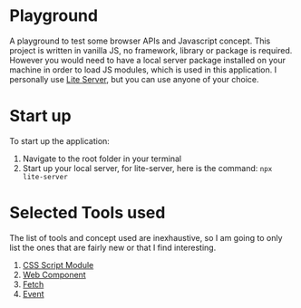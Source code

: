 # Playground
A playground to test some browser APIs and Javascript concept. This project is written in vanilla JS, no framework, library or package is required. However you would need to have a local server package installed on your machine in order to load JS modules, which is used in this application. I personally use [Lite Server](https://www.npmjs.com/package/lite-server), but you can use anyone of your choice.

# Start up
To start up the application:
1. Navigate to the root folder in your terminal
2. Start up your local server, for lite-server, here is the command: `npx lite-server`

# Selected Tools used
The list of tools and concept used are inexhaustive, so I am going to only list the ones that are fairly new or that I find interesting.
1. [CSS Script Module](https://web.dev/css-module-scripts/)
2. [Web Component](https://developer.mozilla.org/en-US/docs/Web/Web_Components)
3. [Fetch](https://developer.mozilla.org/en-US/docs/Web/API/Fetch_API/Using_Fetch)
4. [Event](https://developer.mozilla.org/en-US/docs/Web/API/Event/Event)
